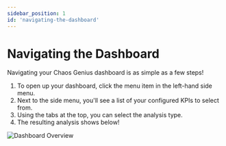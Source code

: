 ```yaml
---
sidebar_position: 1
id: 'navigating-the-dashboard'
---
```


# Navigating the Dashboard

Navigating your Chaos Genius dashboard is as simple as a few steps!

1. To open up your dashboard, click the menu item in the left-hand side menu.
2. Next to the side menu, you'll see a list of your configured KPIs to select from.
3. Using the tabs at the top, you can select the analysis type.
4. The resulting analysis shows below!

![Dashboard Overview](/img/kpi-and-dashboard/rca-dashboard-overview.png)
